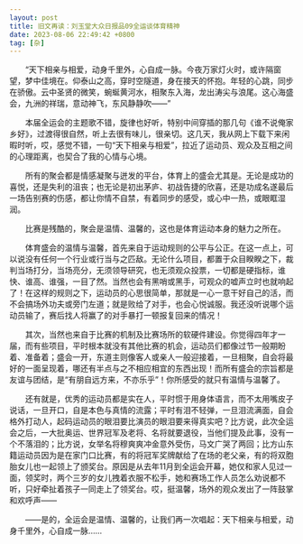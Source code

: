 ```yaml
---
layout: post
title: 旧文再读：刘玉堂大众日报品09全运谈体育精神
date: 2023-08-06 22:49:42 +0800
tag: [杂]
---
```


　　“天下相亲与相爱，动身千里外，心自成一脉。今夜万家灯火时，或许隔窗望，梦中佳境在。仰泰山之高，穿时空隧道，身在接天的怀抱。年轻的心跳，同步在骄傲。云中圣贤的微笑，蜿蜒黄河水，相聚东入海，龙出涛尖与浪尾。这心海盛会，九洲的祥瑞，意动神飞，东风静静吹——”

　　本届全运会的主题歌不错，旋律也好听，特别中间穿插的那几句《谁不说俺家乡好》，过渡得很自然，听上去很有味儿，很亲切。这几天，我从网上下载下来闲暇时听，哎，感觉不错，一句“天下相亲与相爱”，拉近了运动员、观众及互相之间的心理距离，也契合了我的心情与心境。

　　所有的聚会都是情感凝聚与迸发的平台，体育上的盛会尤其是。无论是成功的喜悦，还是失利的沮丧；也无论是初出茅庐、初战告捷的欣喜，还是功成名遂最后一场告别赛的伤感，都让你情不自禁，有着同步的感受，或心中一热，或眼眶湿润。

　　比赛是残酷的，聚会是温情、温馨的，这也是体育运动本身的魅力之所在。

　　体育盛会的温情与温馨，首先来自于运动规则的公平与公正。在这一点上，可以说没有任何一个行业或行当与之匹敌。无论什么项目，都置于众目睽睽之下，裁判当场打分，当场亮分，无须领导研究，也无须观众投票，一切都是硬指标，谁快、谁高、谁强，一目了然。当然也会有黑哨或黑手，可观众的嘘声立时也就响起了！在这样的规则之下，运动员的心思很简单，那就是一心一意干好自己的活，而不会搞场外功夫或旁门左道；就是败给了对手，也会心悦诚服。我还没听说哪个运动员输了，赛后找人将赢了的对手暴打一顿报复回来的情况！

　　其次，当然也来自于比赛的机制及比赛场所的软硬件建设。你觉得四年才一届，而有些项目，平时根本就没有其他比赛的机会，运动员们都像过节一般期盼着、准备着；盛会一开，东道主则像客人或亲人一般迎接着，一旦相聚，自会将最好的一面呈现着，哪还有半点与之不相应相宜的东西出现！而所有盛会的宗旨都是友谊与团结，是“有朋自远方来，不亦乐乎”！你所感受的就只有温情与温馨了。

　　还有就是，优秀的运动员都是实在人，平时惯于用身体语言，而不太用嘴皮子说话，一旦开口，自是本色与真情的流露；平时有泪不轻弹，一旦泪流满面，自会格外打动人，起码运动员的眼泪要比演员的眼泪要来得真实吧？比方说，此次全运会之后，一大批奥运、世界冠军及老将、名将就要退役，当他们提及此事，没有一个不落泪的；比方说，女举名将穆爽爽冲金意外受伤，马文广哭了两回；比方山东籍运动员因为是在家门口比赛，有的将冠军奖牌献给了在场的老父亲，有的将双胞胎女儿也一起领上了颁奖台。原因是从去年11月到全运会开幕，她仅和家人见过一面，领奖时，两个三岁的女儿拽着衣服不松手，她和赛场工作人员怎么劝说都不听，只好牵扯着孩子一同走上了领奖台。哎，挺温馨，场外的观众发出了一阵鼓掌和欢呼声——

　　——是的，全运会是温情、温馨的，让我们再一次唱起：天下相亲与相爱，动身千里外，心自成一脉……